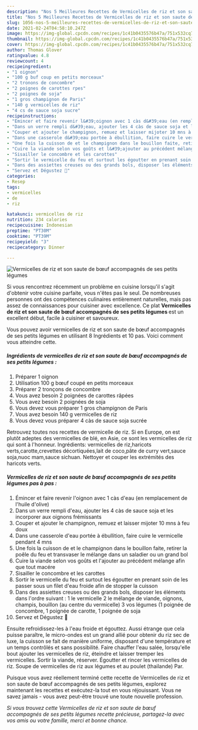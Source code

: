 ```yaml
---
description: "Nos 5 Meilleures Recettes de Vermicelles de riz et son saute de bœuf accompagnés de ses petits légumes"
title: "Nos 5 Meilleures Recettes de Vermicelles de riz et son saute de bœuf accompagnés de ses petits légumes"
slug: 1056-nos-5-meilleures-recettes-de-vermicelles-de-riz-et-son-saute-de-bouf-accompagnes-de-ses-petits-legumes
date: 2021-02-24T04:58:10.247Z
image: https://img-global.cpcdn.com/recipes/1c41b0435576b47a/751x532cq70/vermicelles-de-riz-et-son-saute-de-boeuf-accompagnes-de-ses-petits-legumes-photo-principale-de-la-recette.jpg
thumbnail: https://img-global.cpcdn.com/recipes/1c41b0435576b47a/751x532cq70/vermicelles-de-riz-et-son-saute-de-boeuf-accompagnes-de-ses-petits-legumes-photo-principale-de-la-recette.jpg
cover: https://img-global.cpcdn.com/recipes/1c41b0435576b47a/751x532cq70/vermicelles-de-riz-et-son-saute-de-boeuf-accompagnes-de-ses-petits-legumes-photo-principale-de-la-recette.jpg
author: Thomas Glover
ratingvalue: 4.8
reviewcount: 4
recipeingredient:
- "1 oignon"
- "100 g buf coup en petits morceaux"
- "2 tronons de concombre"
- "2 poignes de carottes rpes"
- "2 poignes de soja"
- "1 gros champignon de Paris"
- "140 g vermicelles de riz"
- "4 cs de sauce soja sucre"
recipeinstructions:
- "Émincer et faire revenir l&#39;oignon avec 1 càs d&#39;eau (en remplacement de l&#39;huile d&#39;olive)"
- "Dans un verre rempli d&#39;eau, ajouter les 4 càs de sauce soja et les incorporer aux oignons frémissants"
- "Couper et ajouter le champignon, remuez et laisser mijoter 10 mns à feu doux"
- "Dans une casserole d&#39;eau portée à ébullition, faire cuire le vermicelle pendant 4 mns"
- "Une fois la cuisson de et le champignon dans le bouillon faite, retirer la poêle du feu et transvaser le mélange dans un saladier ou un grand bol"
- "Cuire la viande selon vos goûts et l&#39;ajouter au précédent mélange afin que tout macére"
- "Sisailler le concombre et les carottes"
- "Sortir le vermicelle du feu et surtout les égoutter en prenant soin de les passer sous un filet d&#39;eau froide afin de stopper la cuisson"
- "Dans des assiettes creuses ou des grands bols, disposer les éléments dans l&#39;ordre suivant : 1 le vermicelle 2 le mélange de viande, oignons, champis, bouillon (au centre du vermicelle) 3 vos légumes (1 poignée de concombre, 1 poignée de carotte, 1 poignée de soja"
- "Servez et Dégustez 🤤"
categories:
- Resep
tags:
- vermicelles
- de
- riz

katakunci: vermicelles de riz 
nutrition: 234 calories
recipecuisine: Indonesian
preptime: "PT30M"
cooktime: "PT39M"
recipeyield: "3"
recipecategory: Dinner

---
```



![Vermicelles de riz et son saute de bœuf accompagnés de ses petits légumes](https://img-global.cpcdn.com/recipes/1c41b0435576b47a/751x532cq70/vermicelles-de-riz-et-son-saute-de-boeuf-accompagnes-de-ses-petits-legumes-photo-principale-de-la-recette.jpg)

Si vous rencontrez récemment un problème en cuisine lorsqu'il s'agit d'obtenir votre cuisine parfaite, vous n'êtes pas le seul. De nombreuses personnes ont des compétences culinaires entièrement naturelles, mais pas assez de connaissances pour cuisiner avec excellence. Ce plat <strong> Vermicelles de riz et son saute de bœuf accompagnés de ses petits légumes </strong> est un excellent début, facile à cuisiner et savoureux.

<!--inarticleads1-->

Vous pouvez avoir vermicelles de riz et son saute de bœuf accompagnés de ses petits légumes en utilisant 8 Ingrédients et 10 pas. Voici comment vous atteindre cette.

##### Ingrédients de vermicelles de riz et son saute de bœuf accompagnés de ses petits légumes :

1. Préparer 1 oignon
1. Utilisation 100 g bœuf coupé en petits morceaux
1. Préparer 2 tronçons de concombre
1. Vous avez besoin 2 poignées de carottes râpées
1. Vous avez besoin 2 poignées de soja
1. Vous devez vous préparer 1 gros champignon de Paris
1. Vous avez besoin 140 g vermicelles de riz
1. Vous devez vous préparer 4 càs de sauce soja sucrée


Retrouvez toutes nos recettes de vermicelle de riz. Si en Europe, on est plutôt adeptes des vermicelles de blé, en Asie, ce sont les vermicelles de riz qui sont à l&#39;honneur. Ingrédients: vermicelles de riz,haricots verts,carotte,crevettes décortiquées,lait de coco,pâte de curry vert,sauce soja,nuoc mam,sauce sichuan. Nettoyer et couper les extrémités des haricots verts. 

<!--inarticleads2-->

##### Vermicelles de riz et son saute de bœuf accompagnés de ses petits légumes pas à pas :

1. Émincer et faire revenir l&#39;oignon avec 1 càs d&#39;eau (en remplacement de l&#39;huile d&#39;olive)
1. Dans un verre rempli d&#39;eau, ajouter les 4 càs de sauce soja et les incorporer aux oignons frémissants
1. Couper et ajouter le champignon, remuez et laisser mijoter 10 mns à feu doux
1. Dans une casserole d&#39;eau portée à ébullition, faire cuire le vermicelle pendant 4 mns
1. Une fois la cuisson de et le champignon dans le bouillon faite, retirer la poêle du feu et transvaser le mélange dans un saladier ou un grand bol
1. Cuire la viande selon vos goûts et l&#39;ajouter au précédent mélange afin que tout macére
1. Sisailler le concombre et les carottes
1. Sortir le vermicelle du feu et surtout les égoutter en prenant soin de les passer sous un filet d&#39;eau froide afin de stopper la cuisson
1. Dans des assiettes creuses ou des grands bols, disposer les éléments dans l&#39;ordre suivant : 1 le vermicelle 2 le mélange de viande, oignons, champis, bouillon (au centre du vermicelle) 3 vos légumes (1 poignée de concombre, 1 poignée de carotte, 1 poignée de soja
1. Servez et Dégustez 🤤


Ensuite refroidissez-les à l&#39;eau froide et égouttez. Aussi étrange que cela puisse paraître, le micro-ondes est un grand allié pour obtenir du riz sec de luxe, la cuisson se fait de manière uniforme, disposant d&#39;une température et un temps contrôlés et sans possibilité. Faire chauffer l&#39;eau salée, lorsqu&#39;elle bout ajouter les vermicelles de riz, éteindre et laisser tremper les vermicelles. Sortir la viande, réserver. Égoutter et rincer les vermicelles de riz. Soupe de vermicelles de riz aux légumes et au poulet (thailande) Par. 

<!--inarticleads1-->

<p>
Puisque vous avez réellement terminé cette recette de Vermicelles de riz et son saute de bœuf accompagnés de ses petits légumes, explorez maintenant les recettes et exécutez-la tout en vous réjouissant. Vous ne savez jamais - vous avez peut-être trouvé une toute nouvelle profession.
</p>

<p>
<i>Si vous trouvez cette Vermicelles de riz et son saute de bœuf accompagnés de ses petits légumes recette précieuse, partagez-la avec vos amis ou votre famille, merci et bonne chance.</i>
</p>
